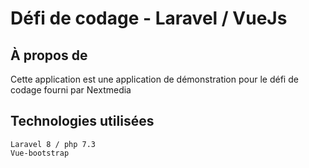 # Défi de codage  - Laravel / VueJs 

## À propos de 

Cette application est une application de démonstration pour le défi de codage fourni par Nextmedia 


## Technologies utilisées 

    Laravel 8 / php 7.3
    Vue-bootstrap